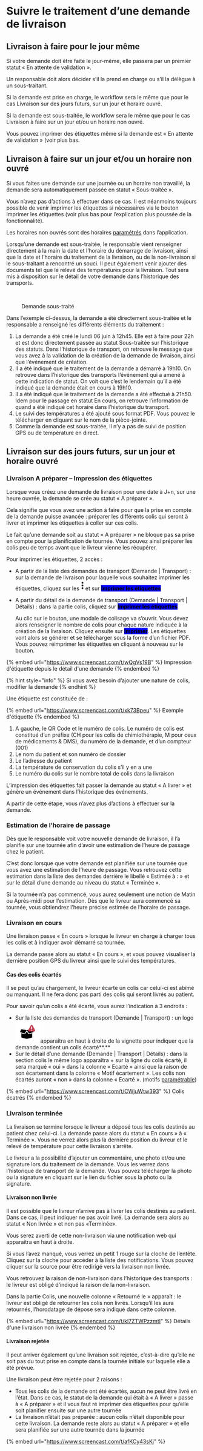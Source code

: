 # Suivre le traitement d’une demande de livraison

## Livraison à faire pour le jour même

Si votre demande doit être faite le jour-même, elle passera par un premier statut « En attente de validation ».

Un responsable doit alors décider s’il la prend en charge ou s’il la délègue à un sous-traitant.

Si la demande est prise en charge, le workflow sera le même que pour le cas Livraison sur des jours futurs, sur un jour et horaire ouvré.

Si la demande est sous-traitée, le workflow sera le même que pour le cas Livraison à faire sur un jour et/ou un horaire non ouvré.

Vous pouvez imprimer des étiquettes même si la demande est « En attente de validation » (voir plus bas.

## Livraison à faire sur un jour et/ou un horaire non ouvré

Si vous faites une demande sur une journée ou un horaire non travaillé, la demande sera automatiquement passée en statut « Sous-traitée ».

Vous n’avez pas d’actions à effectuer dans ce cas. Il est néanmoins toujours possible de venir imprimer les étiquettes si nécessaires via le bouton Imprimer les étiquettes (voir plus bas pour l’explication plus poussée de la fonctionnalité).

Les horaires non ouvrés sont des horaires [paramétrés](../../../parametrages/global.md#heures-travaillees) dans l’application.

Lorsqu’une demande est sous-traitée, le responsable vient renseigner directement à la main la date et l’horaire du démarrage de livraison, ainsi que la date et l’horaire du traitement de la livraison, ou de la non-livraison si le sous-traitant a rencontré un souci. Il peut également venir ajouter des documents tel que le relevé des températures pour la livraison. Tout sera mis à disposition sur le détail de votre demande dans l’historique des transports.

<figure><img src="../../../.gitbook/assets/demande-sous-traité.png" alt=""><figcaption><p>Demande sous-traité</p></figcaption></figure>

Dans l’exemple ci-dessus, la demande a été directement sous-traitée et le responsable a renseigné les différents éléments du traitement :

1. La demande a été créé le lundi 06 juin à 12h45. Elle est à faire pour 22h et est donc directement passée au statut Sous-traitée sur l’historique des statuts. Dans l’historique de transport, on retrouve le message que vous avez à la validation de la création de la demande de livraison, ainsi que l’événement de création.
2. Il a été indiqué que le traitement de la demande a démarré à 19h10. On retrouve dans l’historique des transports l’événement qui a amené à cette indication de statut. On voit que c’est le lendemain qu’il a été indiqué que la demande était en cours à 19h10.
3. Il a été indiqué que le traitement de la demande a été effectué à 21h50. Idem pour le passage en statut En cours, on retrouve l’information de quand a été indiqué cet horaire dans l’historique du transport.
4. Le suivi des températures a été ajouté sous format PDF. Vous pouvez le télécharger en cliquant sur le nom de la pièce-jointe.
5. Comme la demande est sous-traitée, il n’y a pas de suivi de position GPS ou de température en direct.

## Livraison sur des jours futurs, sur un jour et horaire ouvré

### Livraison A préparer – Impression des étiquettes

Lorsque vous créez une demande de livraison pour une date à J+n, sur une heure ouvrée, la demande se crée au statut « A préparer ».

Cela signifie que vous avez une action à faire pour que la prise en compte de la demande puisse avancée : préparer les différents colis qui seront à livrer et imprimer les étiquettes à coller sur ces colis.

Le fait qu’une demande soit au statut « A préparer » ne bloque pas sa prise en compte pour la planification de tournée. Vous pouvez ainsi préparer les colis peu de temps avant que le livreur vienne les récupérer.

Pour imprimer les étiquettes, 2 accès :

* A partir de la liste des demandes de transport (Demande | Transport) : sur la demande de livraison pour laquelle vous souhaitez imprimer les étiquettes, cliquez sur les<img src="../../../.gitbook/assets/3-points.png" alt="" data-size="line">et sur <mark style="background-color:blue;">**Imprimer les étiquettes**</mark>
*   A partir du détail de la demande de transport (Demande | Transport | Détails) : dans la partie colis, cliquez sur <mark style="background-color:blue;">**Imprimer les étiquettes**</mark>

    Au clic sur le bouton, une modale de colisage va s’ouvrir. Vous devez alors renseigner le nombre de colis pour chaque nature indiquée à la création de la livraison. Cliquez ensuite sur <mark style="background-color:blue;">**Imprimer**</mark>. Les étiquettes vont alors se générer et se télécharger sous la forme d’un fichier PDF. Vous pouvez réimprimer les étiquettes en cliquant à nouveau sur le bouton.

{% embed url="https://www.screencast.com/t/wQgVs19B" %}
Impression d'étiquette depuis le détail d'une demande
{% endembed %}

{% hint style="info" %}
Si vous avez besoin d’ajouter une nature de colis, modifier la demande&#x20;
{% endhint %}

Une étiquette est constituée de :

{% embed url="https://www.screencast.com/t/xk73Bpeu" %}
Exemple d'étiquette
{% endembed %}

1. A gauche, le QR Code et le numéro de colis. Le numéro de colis est constitué d’un préfixe (CH pour les colis de chimiothérapie, M pour ceux de médicaments & DMS), du numéro de la demande, et d’un compteur (001)
2. Le nom du patient et son numéro de dossier
3. Le l’adresse du patient
4. La température de conservation du colis s’il y en a une
5. Le numéro du colis sur le nombre total de colis dans la livraison

L’impression des étiquettes fait passer la demande au statut « A livrer » et génère un événement dans l’historique des événements.

A partir de cette étape, vous n’avez plus d’actions à effectuer sur la demande.

### Estimation de l’horaire de passage

Dès que le responsable voit votre nouvelle demande de livraison, il l’a planifie sur une tournée afin d’avoir une estimation de l’heure de passage chez le patient.

C’est donc lorsque que votre demande est planifiée sur une tournée que vous avez une estimation de l’heure de passage. Vous retrouvez cette estimation dans la liste des demandes derrière le libellé « Estimée à : » et sur le détail d’une demande au niveau du statut « Terminée ».

Si la tournée n’a pas commencé, vous aurez seulement une notion de Matin ou Après-midi pour l’estimation. Dès que le livreur aura commencé sa tournée, vous obtiendrez l’heure précise estimée de l’horaire de passage.

### Livraison en cours

Une livraison passe « En cours » lorsque le livreur en charge à charger tous les colis et à indiquer avoir démarré sa tournée.

La demande passe alors au statut « En cours », et vous pouvez visualiser la dernière position GPS du livreur ainsi que le suivi des températures.

#### **Cas des colis écartés**

Il se peut qu’au chargement, le livreur écarte un colis car celui-ci est abîmé ou manquant. Il ne fera donc pas parti des colis qui seront livrés au patient.

Pour savoir qu’un colis a été écarté, vous aurez l’indication à 3 endroits :

* Sur la liste des demandes de transport (Demande | Transport) : un logo <img src="../../../.gitbook/assets/colis-écarté.png" alt="" data-size="line">apparaîtra en haut à droite de la vignette pour indiquer que la demande contient un colis écarté**.**
* Sur le détail d’une demande (Demande | Transport | Détails) : dans la section colis le même logo apparaîtra + sur la ligne du colis écarté, il sera marqué « oui » dans la colonne « Ecarté » ainsi que la raison de son écartement dans la colonne « Motif écartement ». Les colis non écartés auront « non » dans la colonne « Ecarté ». (motifs [paramétrable](../../parametrages/tournees.md#colis-ecartes))

{% embed url="https://www.screencast.com/t/CWjuWtw393" %}
Colis écatrés
{% endembed %}

### Livraison terminée

La livraison se termine lorsque le livreur a déposé tous les colis destinés au patient chez celui-ci. La demande passe alors du statut « En cours » à « Terminée ». Vous ne verrez alors plus la dernière position du livreur et le relevé de température pour cette livraison s’arrête.

Le livreur a la possibilité d’ajouter un commentaire, une photo et/ou une signature lors du traitement de la demande. Vous les verrez dans l’historique de transport de la demande. Vous pouvez télécharger la photo ou la signature en cliquant sur le lien du fichier sous la photo ou la signature.

#### Livraison non livrée

Il est possible que le livreur n’arrive pas à livrer les colis destinés au patient. Dans ce cas, il peut indiquer ne pas avoir livré. La demande sera alors au statut « Non livrée » et non pas «Terminée».

Vous serez averti de cette non-livraison via une notification web qui apparaitra en haut à droite.

Si vous l’avez manqué, vous verrez un petit 1 rouge sur la cloche de l’entête. Cliquez sur la cloche pour accéder à la liste des notifications. Vous pouvez cliquer sur la source pour être redirigé vers la livraison non livrée.

Vous retrouvez la raison de non-livraison dans l’historique des transports : le livreur est obligé d’indiqué la raison de la non-livraison.

Dans la partie Colis, une nouvelle colonne « Retourné le » apparaît : le livreur est obligé de retourner les colis non livrés. Lorsqu’il les aura retournés, l’horodatage de dépose sera indiqué dans cette colonne.

{% embed url="https://www.screencast.com/t/kl7ZTWPzzmtI" %}
Détails d'une livraison non livrée
{% endembed %}

#### Livraison rejetée

Il peut arriver également qu’une livraison soit rejetée, c’est-à-dire qu’elle ne soit pas du tout prise en compte dans la tournée initiale sur laquelle elle a été prévue.

Une livraison peut être rejetée pour 2 raisons :

* Tous les colis de la demande ont été écartés, aucun ne peut être livré en l’état. Dans ce cas, le statut de la demande qui était à « A livrer » passe à « A préparer » et il vous faut ré imprimer des étiquettes pour qu’elle soit planifier ensuite sur une autre tournée
* La livraison n’était pas préparée : aucun colis n’était disponible pour cette livraison. La demande reste alors au statut « A préparer » et elle sera planifiée sur une autre tournée dans la journée

{% embed url="https://www.screencast.com/t/afKCy43sKj" %}


